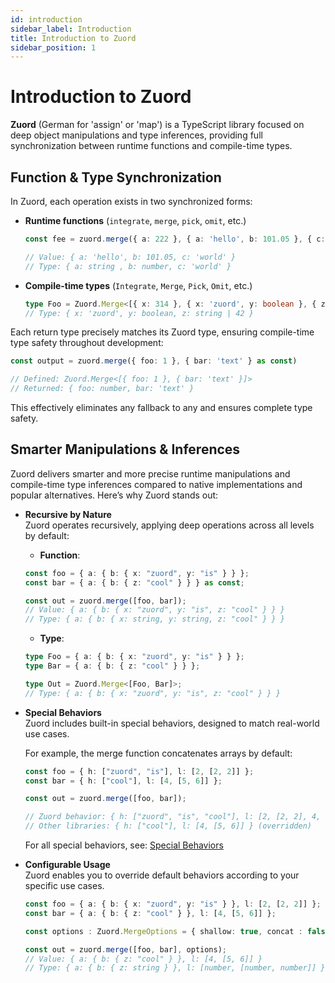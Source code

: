 ```yaml
---
id: introduction
sidebar_label: Introduction  
title: Introduction to Zuord  
sidebar_position: 1  
---
```


# Introduction to Zuord

**Zuord** (German for 'assign' or 'map') is a TypeScript library focused on deep object manipulations and type inferences, providing full synchronization between runtime functions and compile-time types.

## Function & Type Synchronization

In Zuord, each operation exists in two synchronized forms:

- **Runtime functions** (`integrate`, `merge`, `pick`, `omit`, etc.)

  ```ts
  const fee = zuord.merge({ a: 222 }, { a: 'hello', b: 101.05 }, { c: 'world' } as const)

  // Value: { a: 'hello', b: 101.05, c: 'world' }
  // Type: { a: string , b: number, c: 'world' }
  ```

- **Compile-time types** (`Integrate`, `Merge`, `Pick`, `Omit`, etc.)

  ```ts
  type Foo = Zuord.Merge<[{ x: 314 }, { x: 'zuord', y: boolean }, { z: string | 42 }]>
  // Type: { x: 'zuord', y: boolean, z: string | 42 }
  ```

Each return type precisely matches its Zuord type, ensuring compile-time type safety throughout development:

```typescript
const output = zuord.merge({ foo: 1 }, { bar: 'text' } as const)

// Defined: Zuord.Merge<[{ foo: 1 }, { bar: 'text' }]>
// Returned: { foo: number, bar: 'text' }
```

This effectively eliminates any fallback to any and ensures complete type safety.

## Smarter Manipulations & Inferences

Zuord delivers smarter and more precise runtime manipulations and compile-time type inferences compared to native implementations and popular alternatives. Here’s why Zuord stands out:

- **Recursive by Nature**  
  Zuord operates recursively, applying deep operations across all levels by default:

  - **Function**:
  ```typescript
  const foo = { a: { b: { x: "zuord", y: "is" } } };
  const bar = { a: { b: { z: "cool" } } } as const;

  const out = zuord.merge([foo, bar]);
  // Value: { a: { b: { x: "zuord", y: "is", z: "cool" } } }
  // Type: { a: { b: { x: string, y: string, z: "cool" } } }
  ```

  - **Type**:
  ```typescript
  type Foo = { a: { b: { x: "zuord", y: "is" } } };
  type Bar = { a: { b: { z: "cool" } } };

  type Out = Zuord.Merge<[Foo, Bar]>;
  // Type: { a: { b: { x: "zuord", y: "is", z: "cool" } } }
  ```

- **Special Behaviors**  
  Zuord includes built-in special behaviors, designed to match real-world use cases.

  For example, the merge function concatenates arrays by default:

  ```typescript
  const foo = { h: ["zuord", "is"], l: [2, [2, 2]] };
  const bar = { h: ["cool"], l: [4, [5, 6]] };

  const out = zuord.merge([foo, bar]);

  // Zuord behavior: { h: ["zuord", "is", "cool"], l: [2, [2, 2], 4, [5, 6]] }
  // Other libraries: { h: ["cool"], l: [4, [5, 6]] } (overridden)
  ```

  For all special behaviors, see: [Special Behaviors](#smarter-manipulations--inferences)

- **Configurable Usage**    
  Zuord enables you to override default behaviors according to your specific use cases.

  ```typescript
  const foo = { a: { b: { x: "zuord", y: "is" } }, l: [2, [2, 2]] };
  const bar = { a: { b: { z: "cool" } }, l: [4, [5, 6]] };

  const options : Zuord.MergeOptions = { shallow: true, concat : false }

  const out = zuord.merge([foo, bar], options);
  // Value: { a: { b: { z: "cool" } }, l: [4, [5, 6]] }
  // Type: { a: { b: { z: string } }, l: [number, [number, number]] }
  ```